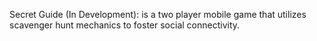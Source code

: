Secret Guide (In Development): is a two player mobile game that utilizes scavenger hunt mechanics to foster social connectivity. 
